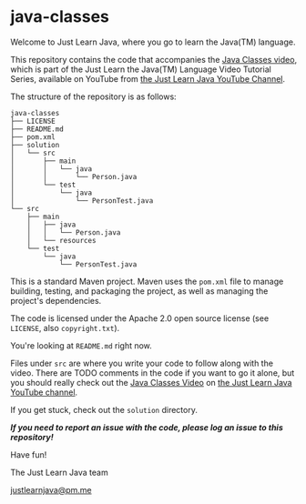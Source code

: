 # java-classes

Welcome to Just Learn Java, where you go to learn the Java(TM) language.

This repository contains the code that accompanies the [Java Classes
video](https://youtu.be/mSH5vnrOcKg), which is part of the Just Learn the Java(TM) Language
Video Tutorial Series, available on YouTube from
[the Just Learn Java YouTube Channel](https://www.youtube.com/channel/UC7DVmqqBk9kef-yHooTgP9g/).

The structure of the repository is as follows:

```
java-classes
├── LICENSE
├── README.md
├── pom.xml
├── solution
│   └── src
│       ├── main
│       │   └── java
│       │       └── Person.java
│       └── test
│           └── java
│               └── PersonTest.java
└── src
    ├── main
    │   ├── java
    │   │   └── Person.java
    │   └── resources
    └── test
        └── java
            └── PersonTest.java
```

This is a standard Maven project. Maven uses the `pom.xml` file to manage building,
testing, and packaging the project, as well as managing the project's dependencies. 

The code is licensed under the Apache 2.0 open source license (see `LICENSE`, also `copyright.txt`).

You're looking at `README.md` right now.

Files under `src` are where you write your code to follow along with the video.
There are TODO comments in the code if you want to go it alone, but you should
really check out the [Java Classes Video](https://youtu.be/8SFP9nY4HnQ) on [the Just Learn Java YouTube
channel](https://www.youtube.com/channel/UC6YU5vihI_jn2H-iRW1Xc3g). 

If you get stuck, check out the `solution` directory.

***If you need to report an issue with the code, please log an issue to this repository!***

Have fun!

The Just Learn Java team

justlearnjava@pm.me
